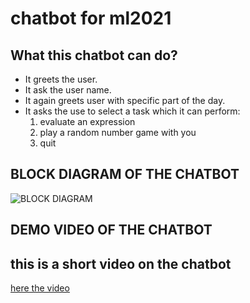 # chatbot for ml2021 

## What this chatbot can do?
* It greets the user.
* It ask the user name.
* It again greets user with specific part of the day.
* It asks the use to select a task which it can perform:
  1. evaluate an expression 
  2. play a random number game with you
  3. quit
  
## BLOCK DIAGRAM OF THE CHATBOT

![BLOCK DIAGRAM]()

## DEMO VIDEO OF THE CHATBOT

## this is a short video on the chatbot
[here the video](https://youtu.be/PFyE4wLMwrQ)
